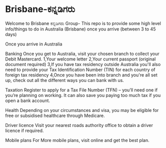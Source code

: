 # Brisbane-ಕನ್ನಡಿಗರು
Welcome to Brisbane ಕನ್ನಡಿಗರು Group- This repo is to provide some high level info/things to do in Australia (Brisbane) once you arrive (between 3 to 45 days)

Once you arrive in Australia

Banking
Once you get to Australia, visit your chosen branch to collect your Debit Mastercard.
1,Your welcome letter
2,Your current passport (original document required)
3,If you have tax residency outside Australia you'll also need to provide your Tax Identification Number (TIN) for each country of foreign tax residency
4,Once you have been into branch and you're all set up, check out all the different ways you can bank with us.

Taxation
Register to apply for a Tax File Number (TFN) – you’ll need one if you’re planning on working. It can also save you paying too much tax if you open a bank account.

Health
Depending on your circumstances and visa, you may be eligible for free or subsidised healthcare through Medicare.

Driver licence
Visit your nearest roads authority office to obtain a driver licence if required.

Mobile plans
For More mobile plans, visit online and get the best plan.


